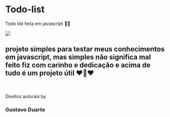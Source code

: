 # Todo-list

Todo list feita em javascript 🖤🖤

<img src="todo-list.png">

<br>

<h2>projeto simples para testar meus conhecimentos em javascript, mas simples não significa mal feito
fiz com carinho e dedicação e acima de tudo é um projeto útil ❤💜❤</h2>

<br>
<br>
Direitos autorais by<h3>Gustavo Duarte</h3>
